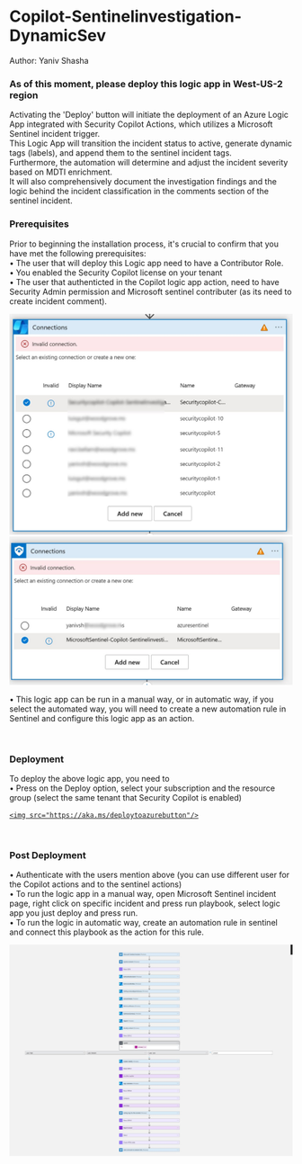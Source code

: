 # Copilot-Sentinelinvestigation-DynamicSev
Author: Yaniv Shasha

### As of this moment, please deploy this logic app in West-US-2 region



Activating the 'Deploy' button will initiate the deployment of an Azure Logic App integrated with Security Copilot Actions, which utilizes a Microsoft Sentinel incident trigger. <br>
This Logic App will transition the incident status to active, generate dynamic tags (labels), and append them to the sentinel incident tags.  <br>
Furthermore, the automation will determine and adjust the incident severity based on MDTI enrichment.  <br>
It will also comprehensively document the investigation findings and the logic behind the incident classification in the comments section of the sentinel incident. <br>


### Prerequisites

Prior to beginning the installation process, it's crucial to confirm that you have met the following prerequisites: <br>
• The user that will deploy this Logic app need to have a Contributor Role.<br>
• You enabled the Security Copilot license on your tenant <br>
• The user that authenticted in the Copilot logic app action, need to have Security Admin permission and Microsoft sentinel contributer (as its need to create incident comment).<br>

<img src="https://github.com/Yaniv-Shasha/SecurityCopilot/blob/00853308e8949cc7279640aa9743759f586bb190/Playbooks/Copilot-Sentinel_investigation-DynamicSev/images/copilot_auth.jpg"/>

<br>

<img src="https://github.com/Yaniv-Shasha/SecurityCopilot/blob/00853308e8949cc7279640aa9743759f586bb190/Playbooks/Copilot-Sentinel_investigation-DynamicSev/images/Sentinel_auth.jpg"/>

<br>

• This logic app can be run in a manual way, or in automatic way, if you select the automated way, you will need to create a new automation rule in Sentinel and configure this logic app as an action.<br>


<br>

### Deployment 

To deploy the above logic app, you need to<br>
•   Press on the Deploy option, select your subscription and the resource group (select the same tenant that Security Copilot is enabled)<br>

<a href="https://portal.azure.com/#create/Microsoft.Template/uri/https%3A%2F%2Fraw.githubusercontent.com%2FAzure%2FCopilot-For-Security%2Fmain%2FLogic%2520Apps%2FCopilot-Sentinel_investigation-DynamicSev%2Fazuredeploy.json" target="_blank">

    <img src="https://aka.ms/deploytoazurebutton"/>
</a>
<br>

### Post Deployment

•   Authenticate with the users mention above (you can use different user for the Copilot actions and to the sentinel actions)<br>
•   To run the logic app in a manual way, open Microsoft Sentinel incident page, right click on specific incident and press run playbook, select logic app you just deploy and press run.<br>
•   To run the logic in automatic way, create an automation rule in sentinel and connect this playbook as the action for this rule.<br>


<img src="https://github.com/Yaniv-Shasha/SecurityCopilot/blob/ccbd305c539800eea2a1f7c1a0905aff954e2e25/Playbooks/Copilot-Sentinel_investigation-DynamicSev/images/full_logic_app.jpg"/>


